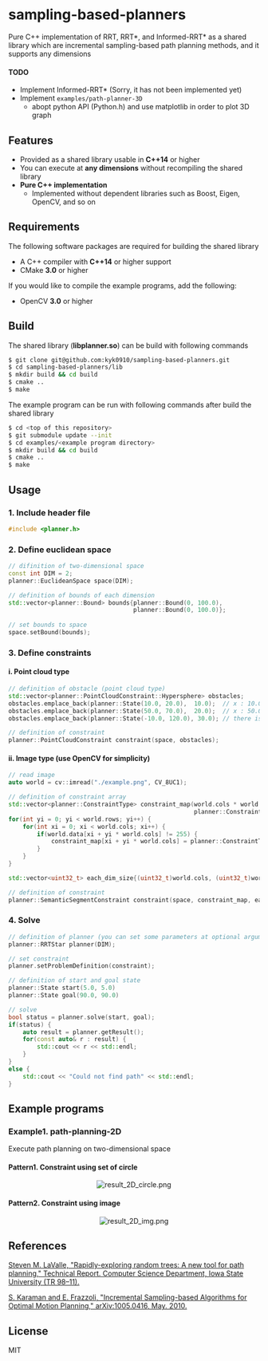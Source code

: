 # sampling-based-planners
Pure C++ implementation of RRT, RRT*, and Informed-RRT* as a shared library which are incremental sampling-based path planning methods, and it supports any dimensions

#### TODO
- Implement Informed-RRT* (Sorry, it has not been implemented yet)
- Implement `examples/path-planner-3D`
    - abopt python API (Python.h) and use matplotlib in order to plot 3D graph

## Features
- Provided as a shared library usable in **C++14** or higher
- You can execute at **any dimensions** without recompiling the shared library
- **Pure C++ implementation**
    - Implemented without dependent libraries such as Boost, Eigen, OpenCV, and so on

## Requirements
The following software packages are required for building the shared library
- A C++ compiler with **C++14** or higher support
- CMake **3.0** or higher

If you would like to compile the example programs, add the following:
- OpenCV **3.0** or higher

## Build
The shared library (**libplanner.so**) can be build with following commands

``` sh
$ git clone git@github.com:kyk0910/sampling-based-planners.git
$ cd sampling-based-planners/lib
$ mkdir build && cd build
$ cmake ..
$ make
```

The example program can be run with following commands after build the shared library

``` sh
$ cd <top of this repository>
$ git submodule update --init
$ cd examples/<example program directory>
$ mkdir build && cd build
$ cmake ..
$ make
```

## Usage
### 1. Include header file
``` c++
#include <planner.h>
```

### 2. Define euclidean space
``` c++
// difinition of two-dimensional space
const int DIM = 2;
planner::EuclideanSpace space(DIM);

// definition of bounds of each dimension
std::vector<planner::Bound> bounds{planner::Bound(0, 100.0),
                                   planner::Bound(0, 100.0)};
                                   
// set bounds to space
space.setBound(bounds);
```

### 3. Define constraints
#### i. Point cloud type
``` c++
// definition of obstacle (point cloud type)
std::vector<planner::PointCloudConstraint::Hypersphere> obstacles;
obstacles.emplace_back(planner::State(10.0, 20.0),  10.0);  // x : 10.0, y : 20.0, radius : 10.0
obstacles.emplace_back(planner::State(50.0, 70.0),  20.0);  // x : 50.0, y : 70.0, radius : 20.0
obstacles.emplace_back(planner::State(-10.0, 120.0), 30.0); // there is no probrem out of range

// definition of constraint
planner::PointCloudConstraint constraint(space, obstacles);
```

#### ii. Image type (use OpenCV for simplicity)
``` c++
// read image
auto world = cv::imread("./example.png", CV_8UC1);

// definition of constraint array
std::vector<planner::ConstraintType> constraint_map(world.cols * world.rows,
                                                    planner::ConstraintType::ENTAERABLE);
for(int yi = 0; yi < world.rows; yi++) {
    for(int xi = 0; xi < world.cols; xi++) {
        if(world.data[xi + yi * world.cols] != 255) {
            constraint_map[xi + yi * world.cols] = planner::ConstraintType::NOENTRY;
        }
    }
}

std::vector<uint32_t> each_dim_size{(uint32_t)world.cols, (uint32_t)world.rows};

// definition of constraint
planner::SemanticSegmentConstraint constraint(space, constraint_map, each_dim_size);
```

### 4. Solve
``` c++
// definition of planner (you can set some parameters at optional argument)
planner::RRTStar planner(DIM);

// set constraint
planner.setProblemDefinition(constraint);

// definition of start and goal state
planner::State start(5.0, 5.0)
planner::State goal(90.0, 90.0)

// solve
bool status = planner.solve(start, goal);
if(status) {
    auto result = planner.getResult();
    for(const auto& r : result) {
        std::cout << r << std::endl;
    }
}
else {
    std::cout << "Could not find path" << std::endl;
}
```

## Example programs

### Example1. path-planning-2D
Execute path planning on two-dimensional space

#### Pattern1. Constraint using set of circle
<div style="text-align: center;">
    <img src="assets/result_2D_circle.png" alt="result_2D_circle.png">
</div>

#### Pattern2. Constraint using image
<div style="text-align: center;">
    <img src="assets/result_2D_img.png" alt="result_2D_img.png">
</div>

## References
[Steven M. LaValle, "Rapidly-exploring random trees: A new tool for path planning," Technical Report. Computer Science Department, Iowa State University (TR 98–11).](http://msl.cs.uiuc.edu/~lavalle/papers/Lav98c.pdf)

[S. Karaman and E. Frazzoli, "Incremental Sampling-based Algorithms for Optimal Motion Planning," arXiv:1005.0416, May. 2010.](https://arxiv.org/pdf/1005.0416.pdf)

## License
MIT
